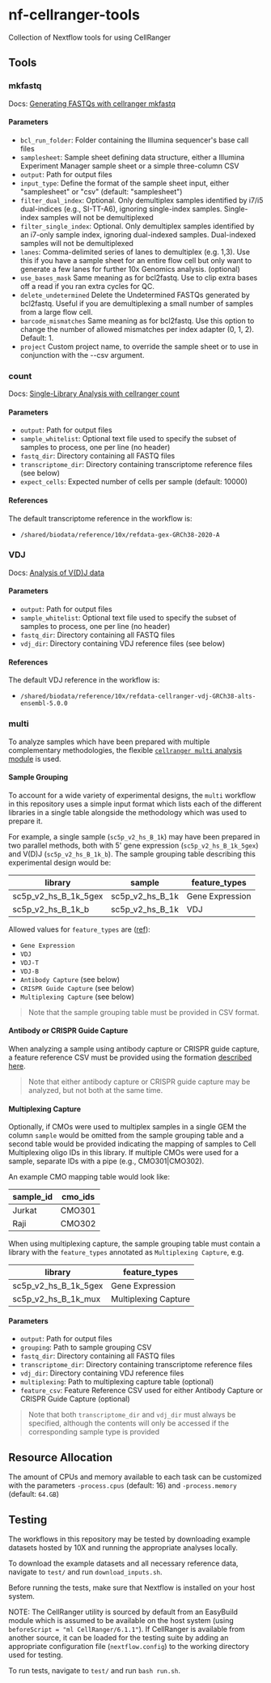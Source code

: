 # nf-cellranger-tools
Collection of Nextflow tools for using CellRanger

## Tools

### mkfastq

Docs: [Generating FASTQs with cellranger mkfastq](https://support.10xgenomics.com/single-cell-gene-expression/software/pipelines/latest/using/mkfastq)

#### Parameters

  - `bcl_run_folder`: Folder containing the Illumina sequencer's base call files
  - `samplesheet`: Sample sheet defining data structure, either a Illumina Experiment Manager sample sheet or a simple three-column CSV
  - `output`: Path for output files
  - `input_type`: Define the format of the sample sheet input, either "samplesheet" or "csv" (default: "samplesheet")
  - `filter_dual_index`: Optional. Only demultiplex samples identified by i7/i5 dual-indices (e.g., SI-TT-A6), ignoring single-index samples. Single-index samples will not be demultiplexed
  - `filter_single_index`: Optional. Only demultiplex samples identified by an i7-only sample index, ignoring dual-indexed samples. Dual-indexed samples will not be demultiplexed
  - `lanes`: Comma-delimited series of lanes to demultiplex (e.g. 1,3). Use this if you have a sample sheet for an entire flow cell but only want to generate a few lanes for further 10x Genomics analysis. (optional)
  - `use_bases_mask` Same meaning as for bcl2fastq. Use to clip extra bases off a read if you ran extra cycles for QC.
  - `delete_undetermined` Delete the Undetermined FASTQs generated by bcl2fastq. Useful if you are demultiplexing a small number of samples from a large flow cell.
  - `barcode_mismatches` Same meaning as for bcl2fastq. Use this option to change the number of allowed mismatches per index adapter (0, 1, 2). Default: 1.
  - `project` Custom project name, to override the sample sheet or to use in conjunction with the --csv argument.

### count

Docs: [Single-Library Analysis with cellranger count](https://support.10xgenomics.com/single-cell-gene-expression/software/pipelines/latest/using/count)

#### Parameters

  - `output`: Path for output files
  - `sample_whitelist`: Optional text file used to specify the subset of samples to process, one per line (no header)
  - `fastq_dir`: Directory containing all FASTQ files
  - `transcriptome_dir`: Directory containing transcriptome reference files (see below)
  - `expect_cells`: Expected number of cells per sample (default: 10000)

#### References

The default transcriptome reference in the workflow is:

- `/shared/biodata/reference/10x/refdata-gex-GRCh38-2020-A`

### VDJ

Docs: [Analysis of V(D)J data](https://support.10xgenomics.com/single-cell-vdj/software/pipelines/latest/tutorial/tutorial-vdj)

#### Parameters

  - `output`: Path for output files
  - `sample_whitelist`: Optional text file used to specify the subset of samples to process, one per line (no header)
  - `fastq_dir`: Directory containing all FASTQ files
  - `vdj_dir`: Directory containing VDJ reference files (see below)

#### References

The default VDJ reference in the workflow is:

- `/shared/biodata/reference/10x/refdata-cellranger-vdj-GRCh38-alts-ensembl-5.0.0`

### multi

To analyze samples which have been prepared with multiple complementary methodologies, the flexible
[`cellranger multi` analysis module](https://support.10xgenomics.com/single-cell-vdj/software/pipelines/latest/tutorial/tutorial-multi)
is used.

#### Sample Grouping

To account for a wide variety of experimental designs, the `multi` workflow in this repository
uses a simple input format which lists each of the different libraries in a single table
alongside the methodology which was used to prepare it.

For example, a single sample (`sc5p_v2_hs_B_1k`) may have been prepared in two
parallel methods, both with 5' gene expression (`sc5p_v2_hs_B_1k_5gex`) and V(D)J
(`sc5p_v2_hs_B_1k_b`).
The sample grouping table describing this experimental design would be:

| library | sample | feature_types |
| ------- | ------ | ------------- |
| sc5p_v2_hs_B_1k_5gex | sc5p_v2_hs_B_1k | Gene Expression |
| sc5p_v2_hs_B_1k_b | sc5p_v2_hs_B_1k | VDJ |

Allowed values for `feature_types` are ([ref](https://support.10xgenomics.com/single-cell-gene-expression/software/pipelines/latest/using/fastq-input-multi)):
  - `Gene Expression`
  - `VDJ`
  - `VDJ-T`
  - `VDJ-B`
  - `Antibody Capture`     (see below)
  - `CRISPR Guide Capture` (see below)
  - `Multiplexing Capture` (see below)

>  Note that the sample grouping table must be provided in CSV format.

####  Antibody or CRISPR Guide Capture

When analyzing a sample using antibody capture or CRISPR guide capture,
a feature reference CSV must be provided using the formation
[described here](https://support.10xgenomics.com/single-cell-gene-expression/software/pipelines/latest/using/feature-bc-analysis#feature-ref).

> Note that either antibody capture or CRISPR guide capture may be
> analyzed, but not both at the same time.

#### Multiplexing Capture

Optionally, if CMOs were used to multiplex samples in a single GEM the column `sample`
would be omitted from the sample grouping table and a second table would be provided
indicating the mapping of samples to Cell Multiplexing oligo IDs in this library.
If multiple CMOs were used for a sample, separate IDs with a pipe (e.g., CMO301|CMO302).

An example CMO mapping table would look like:

| sample_id | cmo_ids |
| --------- | ------- |
| Jurkat    | CMO301  |
| Raji      | CMO302  |

When using multiplexing capture, the sample grouping table must contain a
library with the `feature_types` annotated as `Multiplexing Capture`, e.g.

| library | feature_types |
| ------- | ------------- |
| sc5p_v2_hs_B_1k_5gex | Gene Expression      |
| sc5p_v2_hs_B_1k_mux  | Multiplexing Capture |

#### Parameters

  - `output`: Path for output files
  - `grouping`: Path to sample grouping CSV
  - `fastq_dir`: Directory containing all FASTQ files
  - `transcriptome_dir`: Directory containing transcriptome reference files
  - `vdj_dir`: Directory containing VDJ reference files
  - `multiplexing`: Path to multiplexing capture table (optional)
  - `feature_csv`: Feature Reference CSV used for either Antibody Capture or CRISPR Guide Capture (optional)

> Note that both `transcriptome_dir` and `vdj_dir` must always be specified, although the contents
> will only be accessed if the corresponding sample type is provided

## Resource Allocation

The amount of CPUs and memory available to each task can be customized with the parameters `-process.cpus` (default: 16) and `-process.memory` (default: `64.GB`)

## Testing

The workflows in this repository may be tested by downloading example datasets hosted by
10X and running the appropriate analyses locally.

To download the example datasets and all necessary reference data, navigate to `test/`
and run `download_inputs.sh`.

Before running the tests, make sure that Nextflow is installed on your host system.

NOTE: The CellRanger utility is sourced by default from an EasyBuild module which
is assumed to be available on the host system (using `beforeScript = "ml CellRanger/6.1.1"`).
If CellRanger is available from another source, it can be loaded for the testing suite
by adding an appropriate configuration file (`nextflow.config`) to the working
directory used for testing.

To run tests, navigate to `test/` and run `bash run.sh`.
